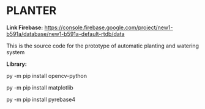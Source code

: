 # PLANTER

**Link Firebase:** https://console.firebase.google.com/project/new1-b591a/database/new1-b591a-default-rtdb/data

This is the source code for the prototype of automatic planting and watering system 

**Library:**

py -m pip install opencv-python

py -m pip install matplotlib

py -m pip install pyrebase4
